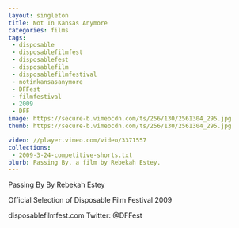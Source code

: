 ```yaml
---
layout: singleton
title: Not In Kansas Anymore
categories: films
tags:
 - disposable
 - disposablefilmfest
 - disposablefest
 - disposablefilm
 - disposablefilmfestival
 - notinkansasanymore
 - DFFest
 - filmfestival
 - 2009
 - DFF
image: https://secure-b.vimeocdn.com/ts/256/130/2561304_295.jpg
thumb: https://secure-b.vimeocdn.com/ts/256/130/2561304_295.jpg

video: //player.vimeo.com/video/3371557
collections:
 - 2009-3-24-competitive-shorts.txt
blurb: Passing By, a film by Rebekah Estey.
---
```


Passing By
By Rebekah Estey

Official Selection of Disposable Film Festival 2009

disposablefilmfest.com
Twitter: @DFFest